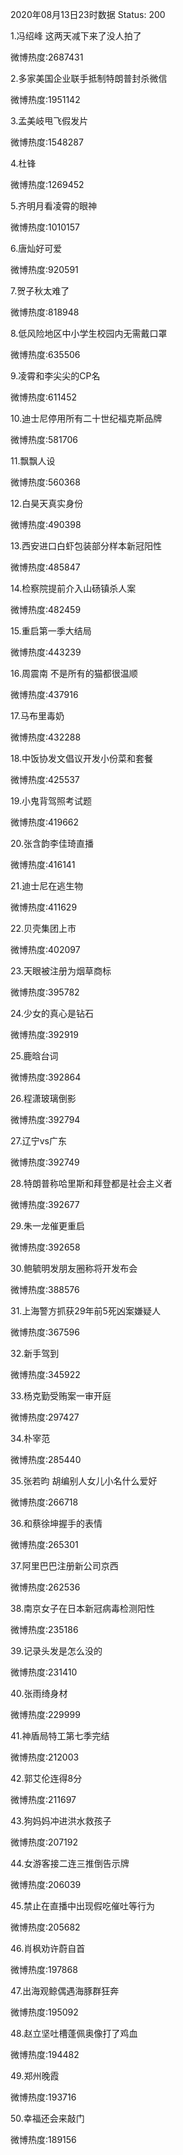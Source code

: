 2020年08月13日23时数据
Status: 200

1.冯绍峰 这两天减下来了没人拍了

微博热度:2687431

2.多家美国企业联手抵制特朗普封杀微信

微博热度:1951142

3.孟美岐甩飞假发片

微博热度:1548287

4.杜锋

微博热度:1269452

5.齐明月看凌霄的眼神

微博热度:1010157

6.唐灿好可爱

微博热度:920591

7.贺子秋太难了

微博热度:818948

8.低风险地区中小学生校园内无需戴口罩

微博热度:635506

9.凌霄和李尖尖的CP名

微博热度:611452

10.迪士尼停用所有二十世纪福克斯品牌

微博热度:581706

11.飘飘人设

微博热度:560368

12.白昊天真实身份

微博热度:490398

13.西安进口白虾包装部分样本新冠阳性

微博热度:485847

14.检察院提前介入山砀镇杀人案

微博热度:482459

15.重启第一季大结局

微博热度:443239

16.周震南 不是所有的猫都很温顺

微博热度:437916

17.马布里毒奶

微博热度:432288

18.中饭协发文倡议开发小份菜和套餐

微博热度:425537

19.小鬼背驾照考试题

微博热度:419662

20.张含韵李佳琦直播

微博热度:416141

21.迪士尼在逃生物

微博热度:411629

22.贝壳集团上市

微博热度:402097

23.天眼被注册为烟草商标

微博热度:395782

24.少女的真心是钻石

微博热度:392919

25.鹿晗台词

微博热度:392864

26.程潇玻璃倒影

微博热度:392794

27.辽宁vs广东

微博热度:392749

28.特朗普称哈里斯和拜登都是社会主义者

微博热度:392677

29.朱一龙催更重启

微博热度:392658

30.鲍毓明发朋友圈称将开发布会

微博热度:388576

31.上海警方抓获29年前5死凶案嫌疑人

微博热度:367596

32.新手驾到

微博热度:345922

33.杨克勤受贿案一审开庭

微博热度:297427

34.朴宰范

微博热度:285440

35.张若昀 胡编别人女儿小名什么爱好

微博热度:266718

36.和蔡徐坤握手的表情

微博热度:265301

37.阿里巴巴注册新公司京西

微博热度:262536

38.南京女子在日本新冠病毒检测阳性

微博热度:235186

39.记录头发是怎么没的

微博热度:231410

40.张雨绮身材

微博热度:229999

41.神盾局特工第七季完结

微博热度:212003

42.郭艾伦连得8分

微博热度:211697

43.狗妈妈冲进洪水救孩子

微博热度:207192

44.女游客接二连三推倒告示牌

微博热度:206039

45.禁止在直播中出现假吃催吐等行为

微博热度:205682

46.肖枫劝许蔚自首

微博热度:197868

47.出海观鲸偶遇海豚群狂奔

微博热度:195092

48.赵立坚吐槽蓬佩奥像打了鸡血

微博热度:194482

49.郑州晚霞

微博热度:193716

50.幸福还会来敲门

微博热度:189156

